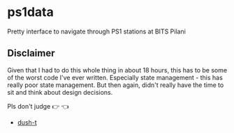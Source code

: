 # ps1data
Pretty interface to navigate through PS1 stations at BITS Pilani

## Disclaimer
Given that I had to do this whole thing in about 18 hours, this has to be some of the worst code I've ever written. Especially state management - this has really poor state management. But then again, didn't really have the time to sit and think about design decisions.

Pls don't judge 👉 👈
- [dush-t](https://github.com/dush-t)
